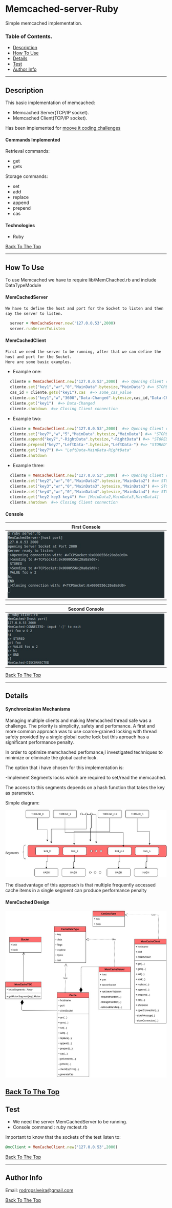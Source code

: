 # Memcached-server-Ruby
Simple memcached implementation.
### Table of Contents.

- [Description](#description)
- [How To Use](#how-to-use)
- [Details](#details)
- [Test](#test)
- [Author Info](#author-info)


---

## Description

This basic implementation of memcached:

- Memcached Server(TCP/IP socket).
- Memcached Client(TCP/IP socket).

Has been implemented for [moove it coding challenges](https://github.com/moove-it/coding-challenges/blob/master/ruby.md)

#### Commands Implemented

Retrieval commands:

* get
* gets

Storage commands:

* set
* add
* replace
* append
* prepend
* cas


#### Technologies

- Ruby


[Back To The Top](#Memcached-server-Ruby)

---

## How To Use

   To use Memcached we have to require lib/MemChached.rb and include DataTypeModule
    
#### MemCachedServer

    We have to define the host and port for the Socket to listen and then say the server to listen.

```ruby
  server = MemCacheServer.new('127.0.0.53',2000)
  server.runServerToListen
```
#### MemCachedClient
    First we need the server to be running, after that we can define the host and port for the Socket.
    Here are some basic examples.
  
   - Example one: 
   
```ruby
  cliente = MemCacheClient.new('127.0.0.53',2000)  #=> Opening Client connection
  cliente.set("key1","wr","0","MainData".bytesize,"MainData") #=> STORED
  cas_id = cliente.gets("key1").cas  #=> some_cas_value
  cliente.cas("key1","w","3600","Data-Changed".bytesize,cas_id,"Data-Changed")  #=> STORED
  cliente.get("key1")  #=> Data-Changed
  cliente.shutdown  #=> Closing Client connection
```
   - Example two:
   
```ruby
  cliente = MemCacheClient.new('127.0.0.53',2000)  #=> Opening Client connection
  cliente.set("key7","w","5","MainData".bytesize,"MainData") #=> "STORED"
  cliente.append("key7","-RightData".bytesize,"-RightData") #=> "STORED"
  cliente.prepend("key7","LeftData-".bytesize,"LeftData-") #=> "STORED"
  cliente.get("key7") #=> "LeftData-MainData-RightData"
  cliente.shutdown
```
   - Example three:
   
```ruby
  cliente = MemCacheClient.new('127.0.0.53',2000)  #=> Opening Client connection
  cliente.set("key2","wr","0","MainData2".bytesize,"MainData2") #=> STORED
  cliente.set("key3","wr","0","MainData3".bytesize,"MainData3") #=> STORED
  cliente.set("key4","wr","0","MainData4".bytesize,"MainData4") #=> STORED
  cliente.get("key2 key3 key4") #=> [MainData2,MainData3,MainData4]
  cliente.shutdown  #=> Closing Client connection
```

#### Console

First Console |
------------ | 
 ![Server execution](https://github.com/rodrgoslveira/Memcached-server-Ruby/blob/main/images/MemcachedServer-example.jpg) | 
 
Second Console|
------------ | 
  ![Client execution](https://github.com/rodrgoslveira/Memcached-server-Ruby/blob/main/images/MemcachedClient-example.jpg)| 


[Back To The Top](#Memcached-server-Ruby)

---
## Details

#### Synchronization Mechanisms 

   Managing multiple clients and making Memcached thread safe was a challenge. The priority is simplicity, safety and perfomance.
   A first and more common approach was to use coarse-grained locking with thread safety provided by a single global cache lock but      this aproach has a significant performance penalty.
   
   In order to optimize memchached perfomance,I investigated techniques to minimize or eliminate the global cache lock.
   
   The option that i have chosen for this implementation is:
   
   -Implement Segments locks which are required to set/read the memcached.
   
   The access to this segments depends on a hash function that takes the key as parameter.
   
   Simple diagram:
   
   ![Segmented locks](https://github.com/rodrgoslveira/Memcached-server-Ruby/blob/main/images/Segmented-locks.jpg)
   
   The disadvantage of this approach is that multiple frequently accessed cache items in a single segment can produce performance        penalty
   
#### MemCached Design

   ![DCD](https://github.com/rodrgoslveira/Memcached-server-Ruby/blob/main/images/DCD.jpg)
    
[Back To The Top](#Memcached-server-Ruby)
---
## Test


* We need the server MemCachedServer to be running.
* Console command : ruby mctest.rb

 Important to know that the sockets of the test listen to:
 
 ```ruby
 @mcClient = MemCacheClient.new('127.0.0.53',2000)
```

[Back To The Top](#Memcached-server-Ruby)

---
## Author Info

Email: rodrgoslveira@gmail.com

[Back To The Top](#Memcached-server-Ruby)
